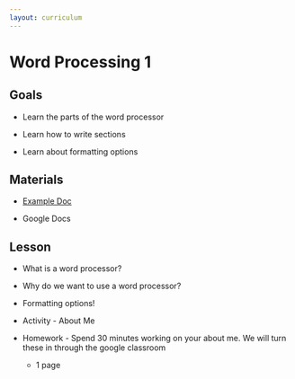 ```yaml
---
layout: curriculum
---
```


# Word Processing 1

## Goals

* Learn the parts of the word processor

* Learn how to write sections

* Learn about formatting options

## Materials

* [Example Doc]()

* Google Docs

## Lesson

* What is a word processor?

* Why do we want to use a word processor?

* Formatting options!

* Activity - About Me

* Homework - Spend 30 minutes working on your about me.  We will turn these in through the google classroom

  * 1 page
